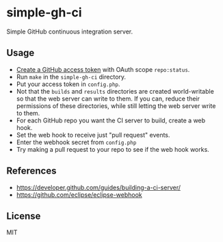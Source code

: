 # simple-gh-ci

Simple GitHub continuous integration server.

## Usage

- [Create a GitHub access token](https://help.github.com/articles/creating-an-access-token-for-command-line-use/)
  with OAuth scope `repo:status`.
- Run `make` in the `simple-gh-ci` directory.
- Put your access token in `config.php`.
- Not that the `builds` and `results` directories are created world-writable so
  that the web server can write to them. If you can, reduce their permissions
  of these directories, while still letting the web server write to them.
- For each GitHub repo you want the CI server to build, create a web hook.
- Set the web hook to receive just "pull request" events.
- Enter the webhook secret from `config.php`
- Try making a pull request to your repo to see if the web hook works.

## References

- https://developer.github.com/guides/building-a-ci-server/
- https://github.com/eclipse/eclipse-webhook

## License

MIT
